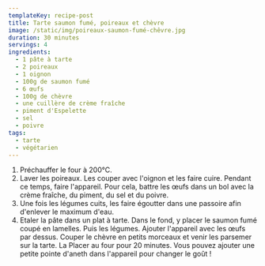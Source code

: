 ```yaml
---
templateKey: recipe-post
title: Tarte saumon fumé, poireaux et chèvre
image: /static/img/poireaux-saumon-fumé-chêvre.jpg
duration: 30 minutes
servings: 4
ingredients:
  - 1 pâte à tarte
  - 2 poireaux
  - 1 oignon
  - 100g de saumon fumé
  - 6 œufs
  - 100g de chèvre
  - une cuillère de crème fraîche
  - piment d'Espelette
  - sel
  - poivre
tags:
  - tarte
  - végétarien
---
```

1. Préchauffer le four à 200°C.
2. Laver les poireaux. Les couper avec l'oignon et les faire cuire. Pendant ce temps, faire l'appareil. Pour cela, battre les œufs dans un bol avec la crème fraîche, du piment, du sel et du poivre.
3. Une fois les légumes cuits, les faire égoutter dans une passoire afin d'enlever le maximum d'eau. 
4. Etaler la pâte dans un plat à tarte. Dans le fond, y placer le saumon fumé coupé en lamelles. Puis les légumes. Ajouter l'appareil avec les œufs par dessus. Couper le chèvre en petits morceaux et venir les parsemer sur la tarte. La Placer au four pour 20 minutes. Vous pouvez ajouter une petite pointe d'aneth dans l'appareil pour changer le goût !